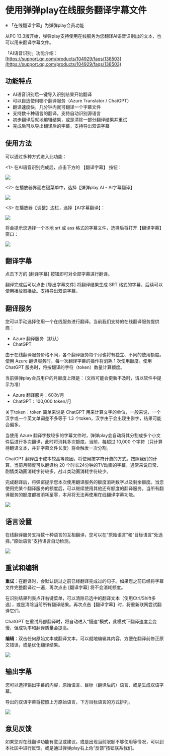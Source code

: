 # 使用弹弹play在线服务翻译字幕文件

※ 「在线翻译字幕」为弹弹play会员功能

从PC 13.3版开始，弹弹play支持使用在线服务为您翻译AI语音识别出的文本，也可以用来翻译字幕文件。

「AI语音识别」功能介绍： [https://support.qq.com/products/104929/faqs/138503](https://support.qq.com/products/104929/faqs/138503)

## 功能特点

- AI语音识别后一键导入识别结果开始翻译
- 可以自选使用哪个翻译服务（Azure Translator / ChatGPT）
- 翻译速度快，几分钟内就可翻译一个字幕文件
- 支持数十种语言的翻译，支持自动识别源语言
- 初步翻译后就地编辑结果，或是清除一部分翻译结果并重试
- 完成后可以导出翻译后的字幕，支持导出双语字幕

## 使用方法

可以通过多种方式进入此功能：

&lt;1&gt; 在AI语音识别完成后，点击下方的 【翻译字幕】 按钮：

![](https://txc.gtimg.com/data/104929/2023/1130/aa37869aa9347ed38f224ac11ab15734.png)

&lt;2&gt; 在播放器界面右键菜单中，选择【弹弹play AI - AI字幕翻译】

![](https://txc.gtimg.com/data/104929/2023/1130/a6018e724798a6eb1c11acf256510d9e.png)

&lt;3&gt; 在播放器【调整】边栏，选择【AI字幕翻译】：

![](https://txc.gtimg.com/data/104929/2023/1130/0093591c6676d2558ca609ec5e69f753.png)

将会提示您选择一个本地 srt 或 ass 格式的字幕文件，选择后将打开【翻译字幕】窗口：

![](https://txc.gtimg.com/data/104929/2023/1130/9da3f9c0a792d0a57cb9e94ca9e53336.png)

## 翻译字幕

点击下方的 [翻译字幕] 按钮即可对全部字幕进行翻译。

翻译完成后可以点击 [导出字幕文件] 将翻译结果生成 SRT 格式的字幕，后续可以使用播放器播放。支持导出双语字幕。

## 翻译服务

您可以手动选择使用一个在线服务进行翻译。当前我们支持的在线翻译服务提供商：

- Azure 翻译服务（默认）
- ChatGPT

由于在线翻译服务价格不同，各个翻译服务每个月也将有独立、不同的使用额度。使用 Azure 翻译服务时，每一次翻译字幕的操作将消耗 1 次使用额度。使用 ChatGPT 服务时，将按翻译的字符（token）数量计算额度。

当前弹弹play会员用户的月额度上限是：（文档可能会更新不及时，请以软件中提示为准）

- Azure 翻译服务：60次/月
- ChatGPT：100,000 token/月

关于token：token 简单来说是 ChatGPT 用来计算文字的单位，一般来说，一个汉字或一个英文单词差不多等于 1.3 个token，汉字由于会出现生僻字，结果可能会偏多。

当使用 Azure 翻译字数较多的字幕文件时，弹弹play会自动将其分割成多个小文件后进行多次翻译，此时将消耗多次额度。当前，每超过 10,000 个字符（只计算待翻译文本，并非字幕文件长度）将会触发一次分割。

ChatGPT 翻译由于成本较高等原因，将使用按字符计费的方式。按照我们的计算，当前月额度可以翻译约 20 个时长24分钟的TV动画的字幕，通常来说日常、剧情类动画消耗字符较多，战斗类动画消耗字符较少。

完成翻译后，将弹窗提示您本次使用翻译服务的额度消耗数字以及剩余额度。当您使用完某个翻译服务的额度后，可以继续使用其他还有额度的翻译服务。当所有翻译服务的额度都被消耗至零，本月将无法再使用在线翻译字幕功能。

![](https://txc.gtimg.com/data/104929/2023/0505/dffa6685c654f66db5370380bc1a9d2e.png)

## 语言设置

在线翻译服务支持数十种语言的互相翻译，您可以在“原始语言”和“目标语言”处选择。”原始语言“支持语言自动检测。

![](https://txc.gtimg.com/data/104929/2023/0330/22a55e4ef431fa8288dac956c27f66fc.png)

## 重试和编辑

**重试**：在翻译时，会默认跳过之前已经翻译完成过的句子。如果您之前已经将字幕文件完整翻译过一遍，再次点击 [翻译字幕] 将不会消耗额度。

在识别结果列表点开右键菜单，可以清除已选中的翻译文本（使用Ctrl/Shift多选），或是清除当前所有翻译结果。再次点击【翻译字幕】时，将重新联网尝试翻译它们。

ChatGPT 在重试局部翻译时，将自动进入“慢速”模式，此模式下翻译速度会变慢，但成功率和翻译质量会提高。

**编辑**：双击任何原始文本或翻译文本，可以就地编辑其内容，方便在翻译前修正原文错误，或是优化翻译结果。

![](https://txc.gtimg.com/data/104929/2023/0505/274a7cc30b0fed99d9539b3efe656cdf.png)

## 输出字幕

您可以选择输出字幕的内容，原始语言、目标（翻译后的）语言、或是生成双语字幕。

导出的双语字幕将按照上方原始语言，下方目标语言的方式排列。

![](https://txc.gtimg.com/data/104929/2023/0330/93135c7259d2d5c2c96b4c7d863f4ce7.png)

## 意见反馈

如果您对在线翻译功能有意见或建议，或是出现当前限额不够使用等情况，可以到本社区中进行反馈。或是通过弹弹play右上角“反馈”按钮联系我们。
